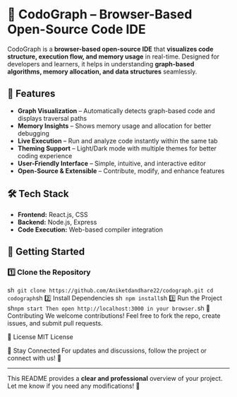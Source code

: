 # 🚀 CodoGraph – Browser-Based Open-Source Code IDE  

CodoGraph is a **browser-based open-source IDE** that **visualizes code structure, execution flow, and memory usage** in real-time. Designed for developers and learners, it helps in understanding **graph-based algorithms, memory allocation, and data structures** seamlessly.  

## 🌟 Features  
- **Graph Visualization** – Automatically detects graph-based code and displays traversal paths  
- **Memory Insights** – Shows memory usage and allocation for better debugging  
- **Live Execution** – Run and analyze code instantly within the same tab  
- **Theming Support** – Light/Dark mode with multiple themes for better coding experience  
- **User-Friendly Interface** – Simple, intuitive, and interactive editor  
- **Open-Source & Extensible** – Contribute, modify, and enhance features  

## 🛠️ Tech Stack  
- **Frontend:** React.js, CSS  
- **Backend:** Node.js, Express  
- **Code Execution:** Web-based compiler integration  

## 🚀 Getting Started  

### 1️⃣ Clone the Repository  
sh``
git clone https://github.com/Aniketdandhare22/codograph.git
cd codograph``sh
2️⃣ Install Dependencies
sh``
npm install``sh
3️⃣ Run the Project  
sh``
npm start
Then open http://localhost:3000 in your browser.
``sh
🤝 Contributing
We welcome contributions! Feel free to fork the repo, create issues, and submit pull requests.

📜 License
MIT License

📩 Stay Connected
For updates and discussions, follow the project or connect with us! 🚀



---

This README provides a **clear and professional** overview of your project. Let me know if you need any modifications! 🚀






